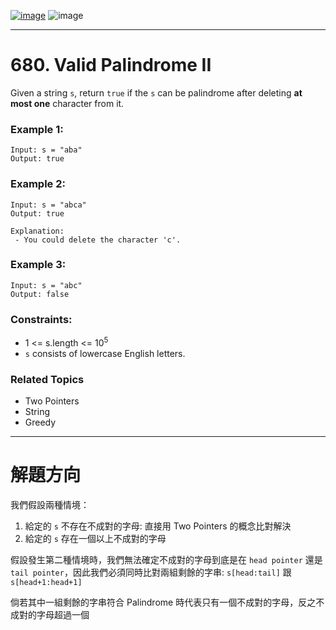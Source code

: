 [![image](https://img.shields.io/badge/Leetcode-Link-blue?logo=leetcode)](https://leetcode.com/problems/valid-palindrome-ii/)
![image](https://img.shields.io/badge/Difficulty-Easy-green)

---

# 680. Valid Palindrome II

Given a string `s`, return `true` if the `s` can be palindrome after deleting **at most one** character from it.

### Example 1:

```
Input: s = "aba"
Output: true
```

### Example 2:

```
Input: s = "abca"
Output: true

Explanation:
 - You could delete the character 'c'.
```

### Example 3:

```
Input: s = "abc"
Output: false
```

### Constraints:

- 1 <= s.length <= $10^5$
- `s` consists of lowercase English letters.

### Related Topics

- Two Pointers
- String
- Greedy
  
---

# 解題方向

我們假設兩種情境：

1. 給定的 `s` 不存在不成對的字母: 直接用 Two Pointers 的概念比對解決
2. 給定的 `s` 存在一個以上不成對的字母

假設發生第二種情境時，我們無法確定不成對的字母到底是在 `head pointer` 還是 `tail pointer`，因此我們必須同時比對兩組剩餘的字串: `s[head:tail]` 跟 `s[head+1:head+1]`

倘若其中一組剩餘的字串符合 Palindrome 時代表只有一個不成對的字母，反之不成對的字母超過一個